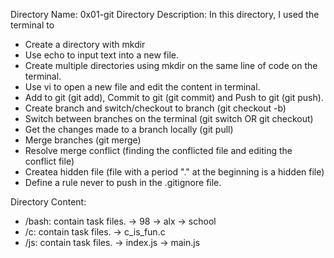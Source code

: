 Directory Name: 0x01-git
Directory Description: In this directory, I used the terminal to
- Create a directory with mkdir
- Use echo to input text into a new file.
- Create multiple directories using mkdir on the same line of code on the terminal.
- Use vi to open a new file and edit the content in terminal.
- Add to git (git add), Commit to git (git commit) and Push to git (git push).
- Create branch and switch/checkout to branch (git checkout -b)
- Switch between branches on the terminal (git switch OR git checkout)
- Get the changes made to a branch locally (git pull)
- Merge branches (git merge)
- Resolve merge conflict (finding the conflicted file and editing the conflict file)
- Createa hidden file (file with a period "." at the beginning is a hidden file)
- Define a rule never to push in the .gitignore file.


Directory Content:
- /bash: contain task files.
  -> 98
  -> alx
  -> school
- /c: contain task files.
  -> c_is_fun.c
- /js: contain task files.
  -> index.js
  -> main.js
